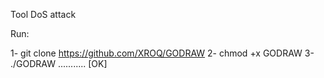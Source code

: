 Tool DoS attack

Run: 

1- git clone https://github.com/XROQ/GODRAW
2- chmod +x GODRAW
3- ./GODRAW
........... [OK]
